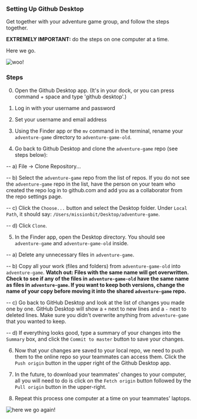 ### Setting Up Github Desktop

Get together with your adventure game group, and follow the steps together.

__EXTREMELY IMPORTANT:__ do the steps on one computer at a time.

Here we go.

![woo!](https://media.giphy.com/media/l3V0I3MfkEOOey5Zm/giphy.gif)

### Steps

0) Open the Github Desktop app. (It's in your dock, or you can press command + space and type 'github desktop'.)

1) Log in with your username and password

2) Set your username and email address

3) Using the Finder app or the `mv` command in the terminal, rename your `adventure-game` directory to `adventure-game-old`.

4) Go back to Github Desktop and clone the `adventure-game` repo (see steps below):

  -- a) File -> Clone Repository...
  
  -- b) Select the `adventure-game` repo from the list of repos. If you do not see the `adventure-game` repo in the list, have the person on your team who created the repo log in to github.com and add you as a collaborator from the repo settings page.
  
  -- c) Click the `Choose...` button and select the Desktop folder. Under `Local Path`, it should say: `/Users/missionbit/Desktop/adventure-game`.
  
  -- d) Click `Clone`.

5) In the Finder app, open the Desktop directory. You should see `adventure-game` and `adventure-game-old` inside.
  
  -- a) Delete any unnecessary files in `adventure-game`.
  
  -- b) Copy all your work (files and folders) from `adventure-game-old` into `adventure-game`. __Watch out: Files with the same name will get overwritten. Check to see if any of the files in `adventure-game-old` have the same name as files in `adventure-game`. If you want to keep both versions, change the name of your copy before moving it into the shared `adventure-game` repo.__
  
  -- c) Go back to GitHub Desktop and look at the list of changes you made one by one. GitHub Desktop will show a `+` next to new lines and a `-` next to deleted lines. Make sure you didn't overwrite anything from `adventure-game` that you wanted to keep.
  
  -- d) If everything looks good, type a summary of your changes into the `Summary` box, and click the `Commit to master` button to save your changes.

6) Now that your changes are saved to your local repo, we need to push them to the online repo so your teammates can access them. Click the `Push origin` button in the upper right of the Github Desktop app.

7) In the future, to download your teammates' changes to your computer, all you will need to do is click on the `Fetch origin` button followed by the `Pull origin` button in the upper-right.

8) Repeat this process one computer at a time on your teammates' laptops.

![here we go again!](https://media.giphy.com/media/Q4cwQSVXiYtTq/giphy.gif)
